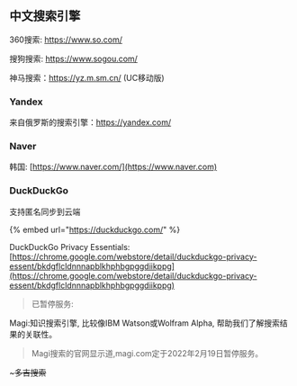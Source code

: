 ## 中文搜索引擎

360搜索: https://www.so.com/

搜狗搜索: https://www.sogou.com/

神马搜索：https://yz.m.sm.cn/ (UC移动版)

### Yandex

来自俄罗斯的搜索引擎：https://yandex.com/

### Naver

韩国: [https://www.naver.com/](https://www.naver.com)

### DuckDuckGo

支持匿名同步到云端

{% embed url="https://duckduckgo.com/" %}

DuckDuckGo Privacy Essentials: [https://chrome.google.com/webstore/detail/duckduckgo-privacy-essent/bkdgflcldnnnapblkhphbgpggdiikppg](https://chrome.google.com/webstore/detail/duckduckgo-privacy-essent/bkdgflcldnnnapblkhphbgpggdiikppg)

> 已暂停服务:&#x20;

Magi:知识搜索引擎, 比较像IBM Watson或Wolfram Alpha, 帮助我们了解搜索结果的关联性。

> Magi搜索的官网显示道,magi.com定于2022年2月19日暂停服务。

&#x20;\~~~多吉搜索~~